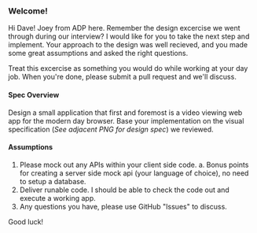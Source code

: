 ### Welcome!
Hi Dave!  Joey from ADP here.  Remember the design excercise we went through during our interview?  I would like for you to take the next step and implement.  Your approach to the design was well recieved, and you made some great assumptions and asked the right questions.  

Treat this excercise as something you would do while working at your day job.  When you're done, please submit a pull request and we'll discuss.

#### Spec Overview
Design a small application that first and foremost is a video viewing web app for the modern day browser. Base your implementation on the visual specification (*See adjacent PNG for design spec*) we reviewed.

#### Assumptions
1. Please mock out any APIs within your client side code.
  a. Bonus points for creating a server side mock api (your language of choice), no need to setup a database.
2. Deliver runable code.  I should be able to check the code out and execute a working app.
3. Any questions you have, please use GitHub "Issues" to discuss.


Good luck!
